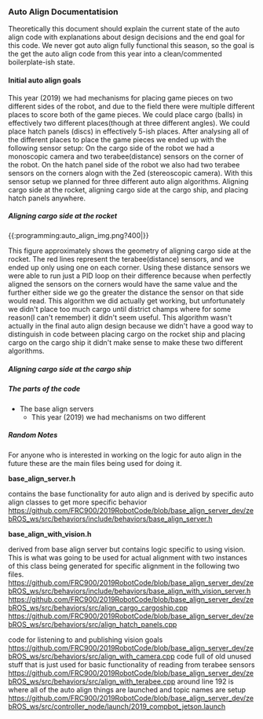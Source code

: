 ###  Auto Align Documentatision ### 

Theoretically this document should explain the current state of the auto align code with explanations about design decisions and the end goal for this code. We never got auto align fully functional this season, so the goal is the get the auto align code from this year into a clean/commented boilerplate-ish state.

####  Initial auto align goals #### 
This year (2019) we had mechanisms for placing game pieces on two different sides of the robot, and due to the field there were multiple different places to score both of the game pieces. We could place cargo (balls) in effectively two different places(though at three different angles). We could place hatch panels (discs) in effectively 5-ish places. After analysing all of the different places to place the game pieces we ended up with the following sensor setup: On the cargo side of the robot we had a monoscopic camera and two terabee(distance) sensors on the corner of the robot. On the hatch panel side of the robot we also had two terabee sensors on the corners alogn with the Zed (stereoscopic camera). With this sensor setup we planned for three different auto align algorithms. Aligning cargo side at the rocket, aligning cargo side at the cargo ship, and placing hatch panels anywhere.

#####  Aligning cargo side at the rocket ##### 
{{:programming:auto_align_img.png?400|}}

This figure approximately shows the geometry of aligning cargo side at the rocket. The red lines represent the terabee(distance) sensors, and we ended up only using one on each corner. Using these distance sensors we were able to run just a PID loop on their difference because when perfectly aligned the sensors on the corners would have the same value and the further either side we go the greater the distance the sensor on that side would read. This algorithm we did actually get working, but unfortunately we didn't place too much cargo until district champs where for some reason(I can't remember) it didn't seem useful. This algorithm wasn't actually in the final auto align design because we didn't have a good way to distinguish in code between placing cargo on the rocket ship and placing cargo on the cargo ship it didn't make sense to make these two different algorithms. 

#####  Aligning cargo side at the cargo ship ##### 



#####  The parts of the code ##### 
  - The base align servers
    - This year (2019) we had mechanisms on two different

#####  Random Notes ##### 

For anyone who is interested in working on the logic for auto align in the future these are the main files being used for doing it.

**base_align_server.h**

contains the base functionality for auto align and is derived by specific auto align classes to get more specific behavior
https://github.com/FRC900/2019RobotCode/blob/base_align_server_dev/zebROS_ws/src/behaviors/include/behaviors/base_align_server.h

**base_align_with_vision.h**

derived from base align server but contains logic specific to using vision. This is what was going to be used for actual alignment with two instances of this class being generated for specific alignment in the following two files.
https://github.com/FRC900/2019RobotCode/blob/base_align_server_dev/zebROS_ws/src/behaviors/include/behaviors/base_align_with_vision_server.h
https://github.com/FRC900/2019RobotCode/blob/base_align_server_dev/zebROS_ws/src/behaviors/src/align_cargo_cargoship.cpp
https://github.com/FRC900/2019RobotCode/blob/base_align_server_dev/zebROS_ws/src/behaviors/src/align_hatch_panels.cpp


code for listening to and publishing vision goals https://github.com/FRC900/2019RobotCode/blob/base_align_server_dev/zebROS_ws/src/behaviors/src/align_with_camera.cpp
code full of old unused stuff that is just used for basic functionality of reading from terabee sensors https://github.com/FRC900/2019RobotCode/blob/base_align_server_dev/zebROS_ws/src/behaviors/src/align_with_terabee.cpp
around line 192 is where all of the auto align things are launched and topic names are setup https://github.com/FRC900/2019RobotCode/blob/base_align_server_dev/zebROS_ws/src/controller_node/launch/2019_compbot_jetson.launch
